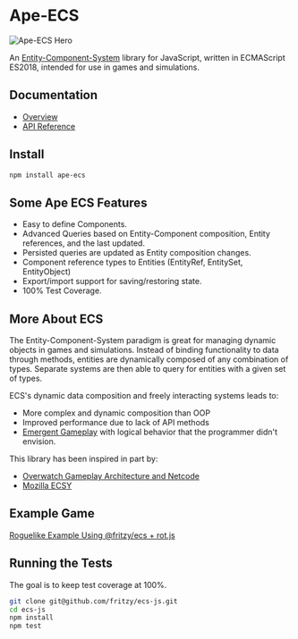 # Ape-ECS
![Ape-ECS Hero](https://raw.githubusercontent.com/fritzy/ape-ecs/lightweight/imgs/ape_ecs900wbg.png)

An [Entity-Component-System](https://en.wikipedia.org/wiki/Entity_component_system) library for JavaScript, written in ECMAScript ES2018, intended for use in games and simulations.

## Documentation
* [Overview](https://github.com/fritzy/ape-ecs/blob/lightweight/docs/Overview.md)
* [API Reference](https://github.com/fritzy/ape-ecs/blob/lightweight/docs/API_Reference.md)

## Install

```sh
npm install ape-ecs 
```

## Some Ape ECS Features

* Easy to define Components.
* Advanced Queries based on Entity-Component composition, Entity references, and the last updated.
* Persisted queries are updated as Entity composition changes.
* Component reference types to Entities (EntityRef, EntitySet, EntityObject)
* Export/import support for saving/restoring state.
* 100% Test Coverage.

## More About ECS

The Entity-Component-System paradigm is great for managing dynamic objects in games and simulations. Instead of binding functionality to data through methods, entities are dynamically composed of any combination of types. Separate systems are then able to query for entities with a given set of types. 

ECS's dynamic data composition and freely interacting systems leads to:
  * More complex and dynamic composition than OOP
  * Improved performance due to lack of API methods
  * [Emergent Gameplay](https://en.wikipedia.org/wiki/Emergent_gameplay) with logical behavior that the programmer didn't envision.

This library has been inspired in part by:
  * [Overwatch Gameplay Architecture and Netcode](https://www.youtube.com/watch?v=W3aieHjyNvw)
  * [Mozilla ECSY](https://blog.mozvr.com/introducing-ecsy/)

## Example Game

[Roguelike Example Using @fritzy/ecs + rot.js](https://github.com/fritzy/ecs-js-example)

## Running the Tests

The goal is to keep test coverage at 100%.

```sh
git clone git@github.com/fritzy/ecs-js.git
cd ecs-js
npm install
npm test
```
